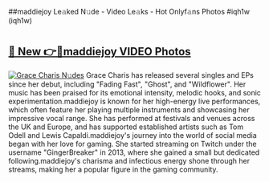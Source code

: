 ##maddiejoy Le𝚊ked N𝚞de - Video Le𝚊ks - Hot Onlyf𝚊ns Photos #iqh1w (iqh1w)

# <h2><a href="https://mediaupload.pro?title=maddiejoy&ref=9FEB">🔗 New 👉🔴maddiejoy VIDEO Photos</a></h2>

[![Grace Charis N𝚞des](https://i.imgur.com/rIISA9y.gif)](https://mediaupload.pro?title=maddiejoy&ref=9FEB)
Grace Charis has released several singles and EPs since her debut, including "Fading Fast", "Ghost", and "Wildflower". Her music has been praised for its emotional intensity, melodic hooks, and sonic experimentation.maddiejoy is known for her high-energy live performances, which often feature her playing multiple instruments and showcasing her impressive vocal range. She has performed at festivals and venues across the UK and Europe, and has supported established artists such as Tom Odell and Lewis Capaldi.maddiejoy's journey into the world of social media began with her love for gaming. She started streaming on Twitch under the username "GingerBreaker" in 2013, where she gained a small but dedicated following.maddiejoy's charisma and infectious energy shone through her streams, making her a popular figure in the gaming community.